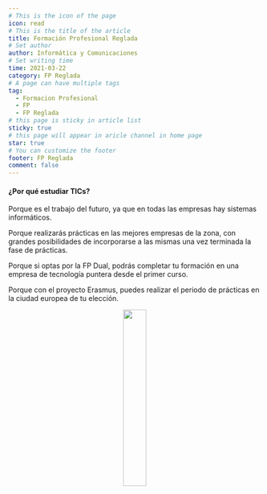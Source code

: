 ```yaml
---
# This is the icon of the page
icon: read
# This is the title of the article
title: Formación Profesional Reglada
# Set author
author: Informática y Comunicaciones
# Set writing time
time: 2021-03-22
category: FP Reglada
# A page can have multiple tags
tag:
  - Formacion Profesional
  - FP
  - FP Reglada
# this page is sticky in article list
sticky: true
# this page will appear in aricle channel in home page
star: true
# You can customize the footer
footer: FP Reglada
comment: false
---
```

#### **¿Por qué estudiar TICs?**

Porque es el trabajo del futuro, ya que en todas las empresas hay sistemas informáticos.

Porque realizarás prácticas en las mejores empresas de la zona, con grandes posibilidades de incorporarse a las mismas una vez terminada la fase de prácticas.

Porque si optas por la FP Dual, podrás completar tu formación en una empresa de tecnología puntera desde el primer curso.

Porque con el proyecto Erasmus, puedes realizar el periodo de prácticas en la ciudad europea de tu elección.

<p style="text-align:center;">
  <img src="/assets/img/logo_TITULACIONES.png" width="30%" height="30%"/>
</p>

<!-- more -->